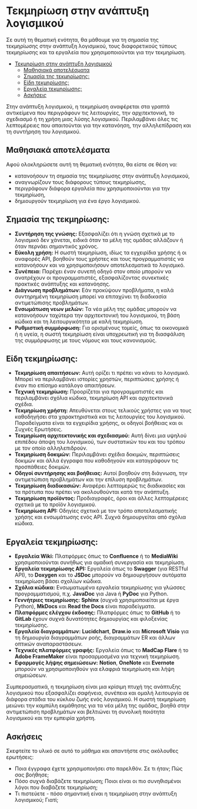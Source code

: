 # Τεκμηρίωση στην ανάπτυξη λογισμικού


Σε αυτή τη θεματική ενότητα, θα μάθουμε για τη σημασία της τεκμηρίωσης στην ανάπτυξη λογισμικού, τους διαφορετικούς τύπους τεκμηρίωσης και τα εργαλεία που χρησιμοποιούνται για την τεκμηρίωση.


- [Τεκμηρίωση στην ανάπτυξη λογισμικού](#Τεκμηρίωση-στην-ανάπτυξη-λογισμικού)
  - [Μαθησιακά αποτελέσματα](#Μαθησιακά-αποτελέσματα)
  - [Σημασία της τεκμηρίωσης:](#Σημασία-της-τεκμηρίωσης--:)
  - [Είδη τεκμηρίωσης:](#Είδη-τεκμηρίωσης--:)
  - [Εργαλεία τεκμηρίωσης:](#Εργαλεία-τεκμηρίωσης--:)
  - [Ασκήσεις](#Ασκήσεις)

Στην ανάπτυξη λογισμικού, η τεκμηρίωση αναφέρεται στα γραπτά αντικείμενα που περιγράφουν τις λειτουργίες, την αρχιτεκτονική, το σχεδιασμό ή τη χρήση μιας λύσης λογισμικού. Περιλαμβάνει όλες τις λεπτομέρειες που απαιτούνται για την κατανόηση, την αλληλεπίδραση και τη συντήρηση του λογισμικού.

## Μαθησιακά αποτελέσματα

Αφού ολοκληρώσετε αυτή τη θεματική ενότητα, θα είστε σε θέση να:

- κατανοήσουν τη σημασία της τεκμηρίωσης στην ανάπτυξη λογισμικού,
- αναγνωρίζουν τους διάφορους τύπους τεκμηρίωσης,
- περιγράφουν διάφορα εργαλεία που χρησιμοποιούνται για την τεκμηρίωση,
- δημιουργούν τεκμηρίωση για ένα έργο λογισμικού.

## Σημασία της τεκμηρίωσης:

- **Συντήρηση της γνώσης:** Εξασφαλίζει ότι η γνώση σχετικά με το λογισμικό δεν χάνεται, ειδικά όταν τα μέλη της ομάδας αλλάζουν ή όταν περνάει σημαντικός χρόνος.
- **Εύκολη χρήση:** Η σωστή τεκμηρίωση, ιδίως τα εγχειρίδια χρήσης ή οι αναφορές API, βοηθούν τους χρήστες και τους προγραμματιστές να κατανοήσουν και να χρησιμοποιήσουν αποτελεσματικά το λογισμικό.
- **Συνέπεια:** Παρέχει έναν συνεπή οδηγό στον οποίο μπορούν να ανατρέχουν οι προγραμματιστές, εξασφαλίζοντας συνεκτικές πρακτικές ανάπτυξης και κατανόησης.
- **Διάγνωση προβλημάτων:** Εάν προκύψουν προβλήματα, η καλά συντηρημένη τεκμηρίωση μπορεί να επιταχύνει τη διαδικασία αντιμετώπισης προβλημάτων.
- **Ενσωμάτωση νεων  μελών:** Τα νέα μέλη της ομάδας μπορούν να κατανοήσουν ταχύτερα την αρχιτεκτονική του λογισμικού, τη βάση κώδικα και τη λειτουργικότητα με καλή τεκμηρίωση.
- **Ρυθμιστική συμμόρφωση:** Για ορισμένους τομείς, όπως τα οικονομικά ή η υγεία, η σωστή τεκμηρίωση είναι υποχρεωτική για τη διασφάλιση της συμμόρφωσης με τους νόμους και τους κανονισμούς.

## Είδη τεκμηρίωσης:

- **Τεκμηρίωση απαιτήσεων:** Αυτή ορίζει τι πρέπει να κάνει το λογισμικό. Μπορεί να περιλαμβάνει ιστορίες χρηστών, περιπτώσεις χρήσης ή έναν πιο επίσημο κατάλογο απαιτήσεων.
- **Τεχνική τεκμηρίωση:** Προορίζεται για προγραμματιστές και περιλαμβάνει σχόλια κώδικα, τεκμηρίωση API και αρχιτεκτονικά σχέδια.
- **Τεκμηρίωση χρήστη:** Απευθύνεται στους τελικούς χρήστες για να τους καθοδηγήσει στα χαρακτηριστικά και τις λειτουργίες του λογισμικού. Παραδείγματα είναι τα εγχειρίδια χρήσης, οι οδηγοί βοήθειας και οι Συχνές Ερωτήσεις.
- **Τεκμηρίωση αρχιτεκτονικής και σχεδιασμού:** Αυτή δίνει μια υψηλού επιπέδου άποψη του λογισμικού, των συστατικών του και του τρόπου με τον οποίο αλληλεπιδρούν.
- **Τεκμηρίωση δοκιμών:** Περιλαμβάνει σχέδια δοκιμών, περιπτώσεις δοκιμών και άλλα έγγραφα που καθοδηγούν και καταγράφουν τις προσπάθειες δοκιμών.
- **Οδηγοί συντήρησης και βοήθειας:** Αυτοί βοηθούν στη διάγνωση, την αντιμετώπιση προβλημάτων και την επίλυση προβλημάτων.
- **Τεκμηρίωση διαδικασιών:** Αναφέρει λεπτομερώς τις διαδικασίες και τα πρότυπα που πρέπει να ακολουθούνται κατά την ανάπτυξη.
- **Τεκμηρίωση προϊόντος:** Προδιαγραφές, όροι και άλλες λεπτομέρειες σχετικά με το προϊόν λογισμικού.
- **Τεκμηρίωση API:** Οδηγίες σχετικά με τον τρόπο αποτελεσματικής χρήσης και ενσωμάτωσης ενός API. Συχνά δημιουργείται από σχόλια κώδικα.

## Εργαλεία τεκμηρίωσης:

- **Εργαλεία Wiki:** Πλατφόρμες όπως το **Confluence** ή το **MediaWiki** χρησιμοποιούνται συνήθως για ομαδική συνεργασία και τεκμηρίωση.
- **Εργαλεία τεκμηρίωσης API:** Εργαλεία όπως το **Swagger** (για RESTful API), το **Doxygen** και το **JSDoc** μπορούν να δημιουργήσουν αυτόματα τεκμηρίωση βάσει σχολίων κώδικα.
- **Σχόλια κώδικα:** Ενσωματωμένα εργαλεία τεκμηρίωσης για γλώσσες προγραμματισμού, π.χ. **JavaDoc** για Java ή **PyDoc** για Python.
- **Γεννήτριες τεκμηρίωσης:** **Sphinx** (συχνά χρησιμοποιείται με έργα Python), **MkDocs** και **Read the Docs** είναι παραδείγματα.
- **Πλατφόρμες ελέγχου έκδοσης:** Πλατφόρμες όπως το **GitHub** ή το **GitLab** έχουν συχνά δυνατότητες δημιουργίας και φιλοξενίας τεκμηρίωσης.
- **Εργαλεία διαγραμμάτων:** **Lucidchart**, **Draw.io** και **Microsoft Visio** για τη δημιουργία διαγραμμάτων ροής, διαγραμμάτων ER και άλλων οπτικών αναπαραστάσεων.
- **Τεχνικές πλατφόρμες γραφής:** Εργαλεία όπως το **MadCap Flare** ή το **Adobe FrameMaker** είναι προσαρμοσμένα για τεχνική τεκμηρίωση.
- **Εφαρμογές λήψης σημειώσεων:** **Notion**, **OneNote** και **Evernote** μπορούν να χρησιμοποιηθούν για ελαφριά τεκμηρίωση και λήψη σημειώσεων.
  
Συμπερασματικά, η τεκμηρίωση είναι μια κρίσιμη πτυχή της ανάπτυξης λογισμικού που εξασφαλίζει σαφήνεια, συνέπεια και ομαλή λειτουργία σε διάφορα στάδια του κύκλου ζωής ενός λογισμικού. Η σωστή τεκμηρίωση μειώνει την καμπύλη εκμάθησης για τα νέα μέλη της ομάδας, βοηθά στην αντιμετώπιση προβλημάτων και βελτιώνει τη συνολική ποιότητα λογισμικού και την εμπειρία χρήστη.

## Ασκήσεις

Σκεφτείτε το υλικό σε αυτό το μάθημα και απαντήστε στις ακόλουθες ερωτήσεις:

- Ποια έγγραφα έχετε χρησιμοποιήσει στο παρελθόν. Σε τι ήταν; Πώς σας βοήθησε;
- Πόσο συχνά διαβάζετε τεκμηρίωση; Ποιοι είναι οι πιο συνηθισμένοι λόγοι που διαβάζετε τεκμηρίωση;
- Τι πιστεύετε - πόσο σημαντική είναι η τεκμηρίωση στην ανάπτυξη λογισμικού; Γιατί;
